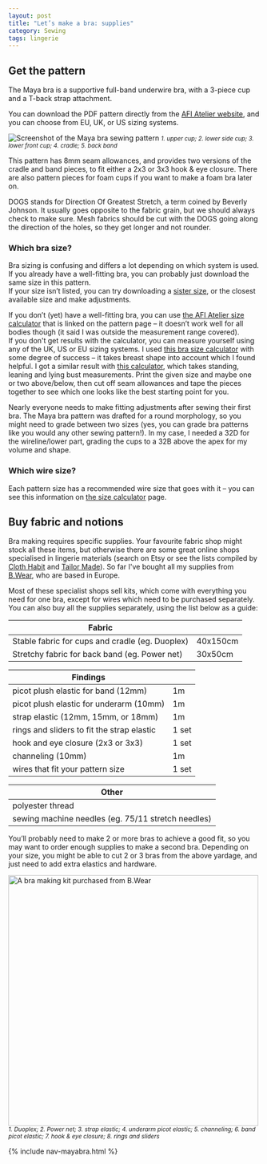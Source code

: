 ```yaml
---
layout: post
title: "Let’s make a bra: supplies"
category: Sewing
tags: lingerie
---
```


## Get the pattern

The Maya bra is a supportive full-band underwire bra, with a 3-piece cup and a T-back strap attachment.

You can download the PDF pattern directly from the [AFI Atelier website](https://afiatelier.com/allpatterns/maya-bra/), and you can choose from EU, UK, or US sizing systems.

<img src="https://res.cloudinary.com/duckgoesoink/image/upload/v1613857830/maya-bra-pattern_hdgckc.jpg" alt="Screenshot of the Maya bra sewing pattern">
<small><em>1. upper cup; 2. lower side cup; 3. lower front cup; 4. cradle; 5. back band</em></small>

This pattern has 8mm seam allowances, and provides two versions of the cradle and band pieces, to fit either a 2x3 or 3x3 hook & eye closure. There are also pattern pieces for foam cups if you want to make a foam bra later on.

DOGS stands for Direction Of Greatest Stretch, a term coined by Beverly Johnson. It usually goes opposite to the fabric grain, but we should always check to make sure. Mesh fabrics should be cut with the DOGS going along the direction of the holes, so they get longer and not rounder.

### Which bra size?

Bra sizing is confusing and differs a lot depending on which system is used. If you already have a well-fitting bra, you can probably just download the same size in this pattern. <br>
If your size isn’t listed, you can try downloading a [sister size](https://emeralderin.com/2019/08/how-to-sister-size-your-bra-pattern.html), or the closest available size and make adjustments.

If you don’t (yet) have a well-fitting bra, you can use [the AFI Atelier size calculator](https://afiatelier.com/patterns/bra-size-calculator/) that is linked on the pattern page – it doesn’t work well for all bodies though (it said I was outside the measurement range covered). <br>
If you don't get results with the calculator, you can measure yourself using any of the UK, US or EU sizing systems. I used [this bra size calculator](https://bosombesties.com/pages/online-fitting) with some degree of success – it takes breast shape into account which I found helpful. I got a similar result with [this calculator](https://www.abrathatfits.org/calculator.php), which takes standing, leaning and lying bust measurements. Print the given size and maybe one or two above/below, then cut off seam allowances and tape the pieces together to see which one looks like the best starting point for you.<br>

Nearly everyone needs to make fitting adjustments after sewing their first bra. The Maya bra pattern was drafted for a round morphology, so you might need to grade between two sizes (yes, you can grade bra patterns like you would any other sewing pattern!). In my case, I needed a 32D for the wireline/lower part, grading the cups to a 32B above the apex for my volume and shape.

### Which wire size?

Each pattern size has a recommended wire size that goes with it – you can see this information on [the size calculator](https://afiatelier.com/patterns/bra-size-calculator/) page.

## Buy fabric and notions

Bra making requires specific supplies. Your favourite fabric shop might stock all these items, but otherwise there are some great online shops specialised in lingerie materials (search on Etsy or see the lists compiled by [Cloth Habit](https://clothhabit.com/bramaking-resources/) and [Tailor Made](https://tailormadeblog.com/where-to-buy-bra-making-supplies-online/)). So far I've bought all my supplies from [B.Wear](https://www.bwear.se/en/kits/kit-for-bras/non-stretch-kit/), who are based in Europe.

Most of these specialist shops sell kits, which come with everything you need for one bra, except for wires which need to be purchased separately. You can also buy all the supplies separately, using the list below as a guide:

| Fabric                                          |          |
| ----------------------------------------------- | -------- |
| Stable fabric for cups and cradle (eg. Duoplex) | 40x150cm |
| Stretchy fabric for back band (eg. Power net)   | 30x50cm  |

| Findings                                   |       |
| ------------------------------------------ | ----- |
| picot plush elastic for band (12mm)        | 1m    |
| picot plush elastic for underarm (10mm)    | 1m    |
| strap elastic (12mm, 15mm, or 18mm)        | 1m    |
| rings and sliders to fit the strap elastic | 1 set |
| hook and eye closure (2x3 or 3x3)          | 1 set |
| channeling (10mm)                          | 1m    |
| wires that fit your pattern size           | 1 set |

| Other                                              |
| -------------------------------------------------- |
| polyester thread                                   |
| sewing machine needles (eg. 75/11 stretch needles) |

You’ll probably need to make 2 or more bras to achieve a good fit, so you may want to order enough supplies to make a second bra. Depending on your size, you might be able to cut 2 or 3 bras from the above yardage, and just need to add extra elastics and hardware.

<img src="https://res.cloudinary.com/duckgoesoink/image/upload/v1613857830/bra-making-kit_xtfqas.jpg" alt="A bra making kit purchased from B.Wear" width="500">
<small><em>1. Duoplex; 2. Power net; 3. strap elastic; 4. underarm picot elastic; 5. channeling; 6. band picot elastic; 7. hook & eye closure; 8. rings and sliders</em></small>

{% include nav-mayabra.html %}

